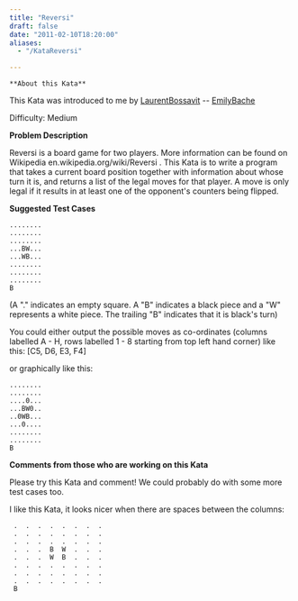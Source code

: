```yaml
---
title: "Reversi"
draft: false
date: "2011-02-10T18:20:00"
aliases:
  - "/KataReversi"

---
```

    **About this Kata**

This Kata was introduced to me by
[LaurentBossavit](/people/LaurentBossavit) --
[EmilyBache](/people/EmilyBache)

Difficulty: Medium

**Problem Description**

Reversi is a board game for two players. More information can be found
on Wikipedia en.wikipedia.org/wiki/Reversi . This Kata is to write a
program that takes a current board position together with information
about whose turn it is, and returns a list of the legal moves for that
player. A move is only legal if it results in at least one of the
opponent's counters being flipped.

**Suggested Test Cases**

    ........
    ........
    ........
    ...BW...
    ...WB...
    ........
    ........
    ........
    B

(A "." indicates an empty square. A "B" indicates a black piece and a
"W" represents a white piece. The trailing "B" indicates that it is
black's turn)

You could either output the possible moves as co-ordinates (columns
labelled A - H, rows labelled 1 - 8 starting from top left hand corner)
like this: \[C5, D6, E3, F4\]

or graphically like this:

    ........
    ........
    ....0...
    ...BW0..
    ..0WB...
    ...0....
    ........
    ........
    B

**Comments from those who are working on this Kata**

Please try this Kata and comment! We could probably do with some more
test cases too.

I like this Kata, it looks nicer when there are spaces between the
columns:

     .  .  .  .  .  .  .  . 
     .  .  .  .  .  .  .  . 
     .  .  .  .  .  .  .  . 
     .  .  .  B  W  .  .  . 
     .  .  .  W  B  .  .  . 
     .  .  .  .  .  .  .  . 
     .  .  .  .  .  .  .  . 
     .  .  .  .  .  .  .  . 
     B
